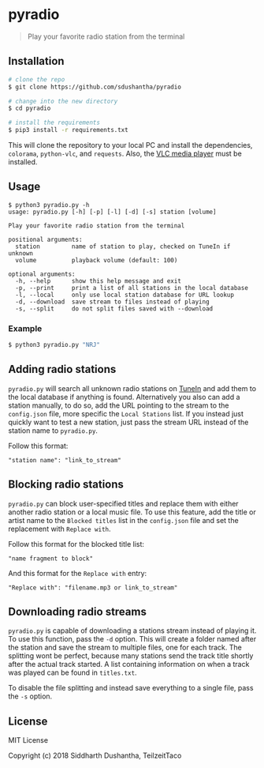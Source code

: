 # pyradio
> Play your favorite radio station from the terminal

## Installation
```bash
# clone the repo
$ git clone https://github.com/sdushantha/pyradio

# change into the new directory
$ cd pyradio

# install the requirements
$ pip3 install -r requirements.txt
```
This will clone the repository to your local PC and install the dependencies, `colorama`, `python-vlc`, and `requests`.
Also, the [VLC media player](https://www.videolan.org/vlc/) must be installed.

## Usage
```
$ python3 pyradio.py -h
usage: pyradio.py [-h] [-p] [-l] [-d] [-s] station [volume]

Play your favorite radio station from the terminal

positional arguments:
  station         name of station to play, checked on TuneIn if unknown
  volume          playback volume (default: 100)

optional arguments:
  -h, --help      show this help message and exit
  -p, --print     print a list of all stations in the local database
  -l, --local     only use local station database for URL lookup
  -d, --download  save stream to files instead of playing
  -s, --split     do not split files saved with --download
```

### Example
```bash
$ python3 pyradio.py "NRJ"
```

## Adding radio stations
`pyradio.py` will search all unknown radio stations on [TuneIn](https://tunein.com/) and add them to the local database if anything is found.
Alternatively you also can add a station manually, to do so, add the URL pointing to the stream to the `config.json` file, more specific the `Local Stations` list.
If you instead just quickly want to test a new station, just pass the stream URL instead of the station name to `pyradio.py`.

Follow this format:
```
"station name": "link_to_stream"
```

## Blocking radio stations
`pyradio.py` can block user-specified titles and replace them with either another radio station or a local music file.
To use this feature, add the title or artist name to the `Blocked titles` list in the `config.json` file and set the replacement with `Replace with`.

Follow this format for the blocked title list:
```
"name fragment to block"
```

And this format for the `Replace with` entry:
```
"Replace with": "filename.mp3 or link_to_stream"
```

## Downloading radio streams
`pyradio.py` is capable of downloading a stations stream instead of playing it. To use this function, pass the `-d` option.
This will create a folder named after the station and save the stream to multiple files, one for each track.
The splitting wont be perfect, because many stations send the track title shortly after the actual track started.
A list containing information on when a track was played can be found in `titles.txt`.

To disable the file splitting and instead save everything to a single file, pass the `-s` option.

## License
MIT License

Copyright (c) 2018 Siddharth Dushantha, TeilzeitTaco
